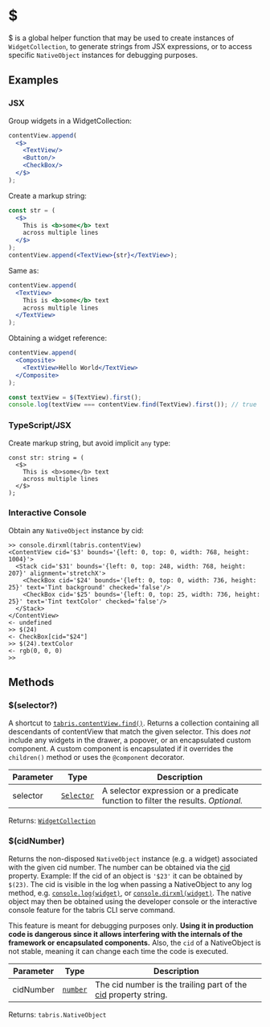 ---
---
# $

$ is a global helper function that may be used to create instances of `WidgetCollection`, to generate strings from JSX expressions, or to access specific `NativeObject` instances for debugging purposes.


## Examples
### JSX

Group widgets in a WidgetCollection:
```jsx
contentView.append(
  <$>
    <TextView/>
    <Button/>
    <CheckBox/>
  </$>
);
```

Create a markup string:
```jsx
const str = (
  <$>
    This is <b>some</b> text
    across multiple lines
  </$>
);
contentView.append(<TextView>{str}</TextView>);
```

Same as:
```jsx
contentView.append(
  <TextView>
    This is <b>some</b> text
    across multiple lines
  </TextView>
);
```

Obtaining a widget reference:
```jsx
contentView.append(
  <Composite>
    <TextView>Hello World</TextView>
  </Composite>
);

const textView = $(TextView).first();
console.log(textView === contentView.find(TextView).first()); // true
```


### TypeScript/JSX

Create markup string, but avoid implicit `any` type:
```tsx
const str: string = (
  <$>
    This is <b>some</b> text
    across multiple lines
  </$>
);
```


### Interactive Console

Obtain any `NativeObject` instance by cid:
```
>> console.dirxml(tabris.contentView)
<ContentView cid='$3' bounds='{left: 0, top: 0, width: 768, height: 1004}'>
  <Stack cid='$31' bounds='{left: 0, top: 248, width: 768, height: 207}' alignment='stretchX'>
    <CheckBox cid='$24' bounds='{left: 0, top: 0, width: 736, height: 25}' text='Tint background' checked='false'/>
    <CheckBox cid='$25' bounds='{left: 0, top: 25, width: 736, height: 25}' text='Tint textColor' checked='false'/>
  </Stack>
</ContentView>
<- undefined
>> $(24)
<- CheckBox[cid="$24"]
>> $(24).textColor
<- rgb(0, 0, 0)
>>
```


## Methods

### $(selector?)



A shortcut to [`tabris.contentView.find()`](./Composite.md#findselector). Returns a collection containing all descendants of contentView that match the given selector. This does *not* include any widgets in the drawer, a popover, or an encapsulated custom component. A custom component is encapsulated if it overrides the `children()` method or uses the `@component` decorator.


Parameter|Type|Description
-|-|-
selector | <code style="white-space: nowrap"><a href="../selector.html" title="More about selectors">Selector</a></code> | A selector expression or a predicate function to filter the results. *Optional.*


Returns: <code style="white-space: nowrap"><a href="WidgetCollection.html" title="WidgetCollection Class Reference">WidgetCollection</a></code>

### $(cidNumber)



Returns the non-disposed `NativeObject` instance (e.g. a widget) associated with the given cid number. The number can be obtained via the [cid](./NativeObject.md#cid) property. Example: If the cid of an object is `'$23'` it can be obtained by `$(23)`. The cid is visible in the log when passing a NativeObject to any log method, e.g. [`console.log(widget)`](./console.md#logvalues), or [`console.dirxml(widget)`](./console.md#dirxmlobject). The native object may then be obtained using the developer console or the interactive console feature for the tabris CLI serve command.

This feature is meant for debugging purposes only. **Using it in production code is dangerous since it allows interfering with the internals of the framework or encapsulated components.** Also, the `cid` of a NativeObject is not stable, meaning it can change each time the code is executed.


Parameter|Type|Description
-|-|-
cidNumber | <code style="white-space: nowrap"><a href="https://developer.mozilla.org/en-US/docs/Web/JavaScript/Data_structures#Number_type" title="View &quot;number&quot; on MDN">number</a></code> | The cid number is the trailing part of the [cid](./NativeObject.md#cid) property string.


Returns: <code style="white-space: nowrap">tabris.NativeObject</code>

